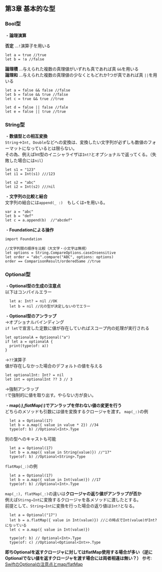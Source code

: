 第3章 基本的な型
---
### Bool型  
・**論理演算**  

**否定** …`!`演算子を用いる
```
let a = true //true
let b = !a //false
```

**論理積** …与えられた複数の真理値がいずれも真であれば真 `&&`を用いる  
**論理和** …与えられた複数の真理値の少なくともどれか1つが真であれば真 `||`を用いる  
```
let a = false && false //false
let b = false && true //false
let c = true && true //true 

let d = false || false //fale
let e = false || true //true
```

### String型
・**数値型との相互変換**  
`String`→`Int, Double`などへの変換は、変換したい文字列が必ずしも数値のフォーマットになっているとは限らない。  
その為、例えばInt型のイニシャライザは`Int?`とオプショナルで返ってくる。（失敗した場合には`nil`）
```
let s1 = "123"
let i1 = Int(s1) ///123

let s2 = "abc"
let i2 = Int(s2) ///nil
```
・**文字列の比較と結合**  
文字列の結合には`append(_ :)`　もしくは`+`を用いる。  
```
var a = "abc"
let b = "def"
let c = a.append(b)  //"abcdef"
```

・**Foundationによる操作**
```
import Foundation

//文字列間の順序を比較（大文字・小文字は無視）
let options = String.CompareOptions.caseInsensitive 
let order = "abc".compare("ABC", options: options)
order == ComparisonResult/orderedSame //true
```

### Optional<Wrapped>型  
・**Optional型の生成の注意点**  
以下はコンパイルエラー
```
  let a: Int? = nil //OK
  let b = nil //元の型が決定しないのでエラー
```

・**Optional<Wrapped>型のアンラップ**  
  →オプショナルバインディング  
  `if let`で宣言した定数に値が存在していればスコープ内の処理が実行される  
  ```
  let optionalA = Optioonal("a")
  if let a = optionalA {
    print(type(of: a))
  }
  ```
  →`??`演算子  
  値が存在しなかった場合のデフォルトの値を与える
  ```
  let optionalInt: Int? = nil
  let int = optionalInt ?? 3 // 3
  ```
  →強制アンラップ  
  `!`で強制的に値を取り出す。やらない方が良い。
  
・**map(_:),flatMap(_:)でアンラップを伴わない値の変更を行う**  
どちらのメソッドも引数には値を変換するクロージャを渡す。
`map(_:)`の例
  
```
  let a = Optional(17)
  let b = a.map({ value in value * 2}) //34
  type(of: b) //Optional<Int>.Type
```
別の型へのキャストも可能
```
  let a = Optional(17)
  let b = a.map({ value in String(value)}) //"17"
  type(of: b) //Optional<String>.Type
```
`flatMap(_:)`の例  
```
  let a = Optional(17)
  let b = a.map({ value in Int(value)}) //17
  type(of: b) //Optional<Int>.Type
```
  
`map(_:), flatMap(_:)`の違いは**クロージャの返り値がアンラップが否か**  
例えば`Stirng→Int`に変換するクロージャを各メソッドに渡したとする。  
前提として、`String→Int`に変換を行った場合の返り値は`Int?`となる。
```
  let a = Optional("17")
  let b = a.flatMap({ value in Int(value)}) //この時点でInt(value)がInt?になっている
  let c = a.map({ value in Int(value)})
  
  type(of: b) // Optional<Int>.Type
  type(of: c) //Optional<Optional<Int>>.Type
```
**即ちOptionalを返すクロージャに対してはflatMap使用する場合が多い（逆にOptionalでない値を返すクロージャを渡す場合には両者相違は無い？）**
参考: [SwiftのOptionalの注意点とmap/flatMap](https://scior.hatenablog.com/entry/2020/03/02/230404)

